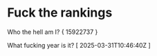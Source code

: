 # Fuck the rankings

Who the hell am I?
{ 15922737 }

What fucking year is it?
[ 2025-03-31T10:46:40Z ]
